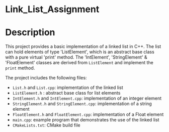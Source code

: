 # Link_List_Assignment
# Description
This project provides a basic implementation of a linked list in C++. The list can hold elements of type 'ListElement', which is an abstract base class with a pure virtual 'print' method. The 'IntElement', 'StringElement' & 'FloatElement' classes are derived from `ListElement` and implement the `print` method.

The project includes the following files:

* `List.h` and `List.cpp`: implementation of the linked list
* `ListElement.h` : abstract base class for list elements
* `IntElement.h` and `IntElement.cpp`: implementation of an integer element
* `StringElement.h` and `StringElement.cpp`: implementation of a string element
* `FloatElement.h` and `FloatElement.cpp`: implementation of a Float element
* `main.cpp`: example program that demonstrates the use of the linked list
* `CMakeLists.txt`: CMake build file
